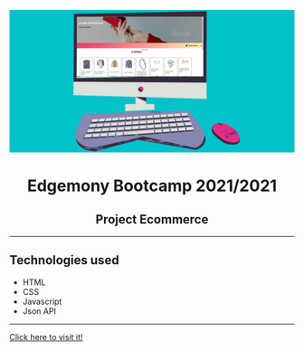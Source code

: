 ![This is an image](img/boutique.png)

<h1 align="center">Edgemony Bootcamp 2021/2021</h1>
<h2 align="center">Project Ecommerce</h2>

<hr>

## Technologies used ##

- HTML
- CSS
- Javascript
- Json API 

<hr>


[Click here to visit it! ](https://floriana83.github.io/la-boutique/)
